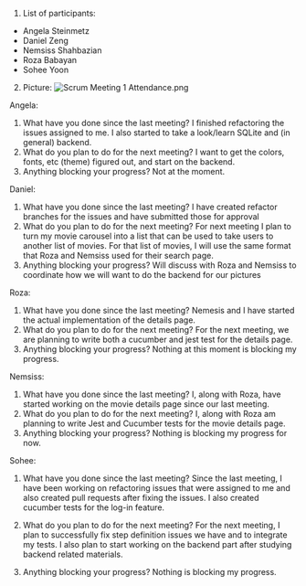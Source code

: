 1. List of participants:
- Angela Steinmetz
- Daniel Zeng
- Nemsiss Shahbazian
- Roza Babayan
- Sohee Yoon
2. Picture: ![Scrum Meeting 1 Attendance.png](Scrum%20Meeting%201%20Attendance.png)

Angela:
1. What have you done since the last meeting?
   I finished refactoring the issues assigned to me. I also started to take a look/learn SQLite and (in general) backend.
2. What do you plan to do for the next meeting?
   I want to get the colors, fonts, etc (theme) figured out, and start on the backend.
3. Anything blocking your progress?
   Not at the moment.

Daniel:
1. What have you done since the last meeting?
   I have created refactor branches for the issues and have submitted those for approval
2. What do you plan to do for the next meeting?
   For next meeting I plan to turn my movie carousel into a list that can be used to take users to another list of movies. For that list of movies, I will use the same format that Roza and Nemsiss used for their search page.
3. Anything blocking your progress?
   Will discuss with Roza and Nemsiss to coordinate how we will want to do the backend for our pictures

Roza:
1. What have you done since the last meeting?
   Nemesis and I have started the actual implementation of the details page.
2. What do you plan to do for the next meeting?
   For the next meeting, we are planning to write both a cucumber and jest test for the details page.
3. Anything blocking your progress?
   Nothing at this moment is blocking my progress.

Nemsiss:
1. What have you done since the last meeting?
   I, along with Roza, have started working on the movie details page since our last meeting.
2. What do you plan to do for the next meeting?
   I, along with Roza am planning to write Jest and Cucumber tests for the movie details page.
3. Anything blocking your progress?
   Nothing is blocking my progress for now.

Sohee:
1. What have you done since the last meeting?
   Since the last meeting, I have been working on refactoring issues that were assigned to me and also created pull requests after fixing the issues. I also created cucumber tests for the log-in feature.

2. What do you plan to do for the next meeting?
   For the next meeting, I plan to successfully fix step definition issues we have and to integrate my tests. I also plan to start working on the backend part after studying backend related materials.

3. Anything blocking your progress?
   Nothing is blocking my progress.
